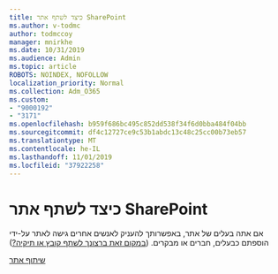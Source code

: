```yaml
---
title: כיצד לשתף אתר SharePoint
ms.author: v-todmc
author: todmccoy
manager: mnirkhe
ms.date: 10/31/2019
ms.audience: Admin
ms.topic: article
ROBOTS: NOINDEX, NOFOLLOW
localization_priority: Normal
ms.collection: Adm_O365
ms.custom:
- "9000192"
- "3171"
ms.openlocfilehash: b959f686bc495c852dd538f34f6d0bba484f04bb
ms.sourcegitcommit: df4c12727ce9c53b1abdc13c48c25cc00b73eb57
ms.translationtype: MT
ms.contentlocale: he-IL
ms.lasthandoff: 11/01/2019
ms.locfileid: "37922258"
---
```

# <a name="how-to-share-a-sharepoint-site"></a>כיצד לשתף אתר SharePoint

אם אתה בעלים של אתר, באפשרותך להעניק לאנשים אחרים גישה לאתר על-ידי הוספתם כבעלים, חברים או מבקרים. ([במקום זאת ברצונך לשתף קובץ או תיקיה?](https://support.office.com/article/share-sharepoint-files-or-folders-1fe37332-0f9a-4719-970e-d2578da4941c))

[שיתוף אתר](https://support.office.com/en-us/article/share-a-site-958771a8-d041-4eb8-b51c-afea2eae3658?ui=en-US&rs=en-US&ad=US)